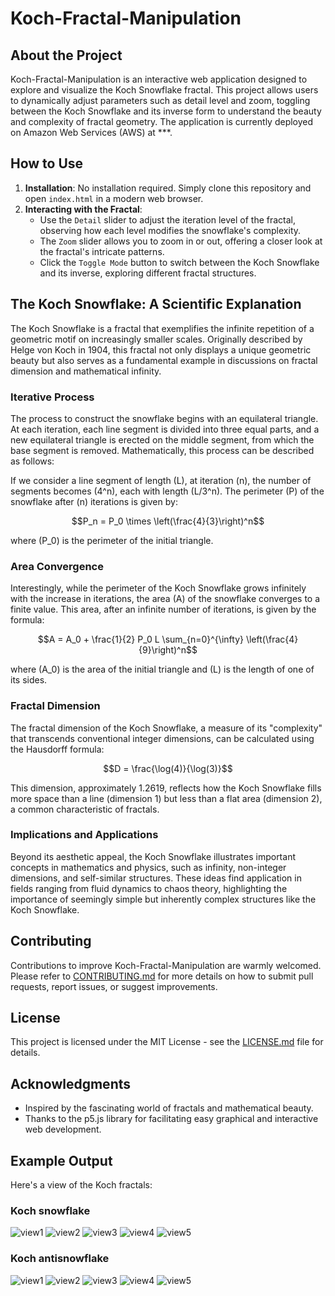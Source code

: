 # Koch-Fractal-Manipulation

## About the Project
Koch-Fractal-Manipulation is an interactive web application designed to explore and visualize the Koch Snowflake fractal. This project allows users to dynamically adjust parameters such as detail level and zoom, toggling between the Koch Snowflake and its inverse form to understand the beauty and complexity of fractal geometry.
The application is currently deployed on Amazon Web Services (AWS) at ***.

## How to Use
1. **Installation**: No installation required. Simply clone this repository and open `index.html` in a modern web browser.
2. **Interacting with the Fractal**:
   - Use the `Detail` slider to adjust the iteration level of the fractal, observing how each level modifies the snowflake's complexity.
   - The `Zoom` slider allows you to zoom in or out, offering a closer look at the fractal's intricate patterns.
   - Click the `Toggle Mode` button to switch between the Koch Snowflake and its inverse, exploring different fractal structures.

## The Koch Snowflake: A Scientific Explanation

The Koch Snowflake is a fractal that exemplifies the infinite repetition of a geometric motif on increasingly smaller scales. Originally described by Helge von Koch in 1904, this fractal not only displays a unique geometric beauty but also serves as a fundamental example in discussions on fractal dimension and mathematical infinity.

### Iterative Process

The process to construct the snowflake begins with an equilateral triangle. At each iteration, each line segment is divided into three equal parts, and a new equilateral triangle is erected on the middle segment, from which the base segment is removed. Mathematically, this process can be described as follows:

If we consider a line segment of length \(L\), at iteration \(n\), the number of segments becomes \(4^n\), each with length \(L/3^n\). The perimeter \(P\) of the snowflake after \(n\) iterations is given by:

$$P_n = P_0 \times \left(\frac{4}{3}\right)^n$$

where \(P_0\) is the perimeter of the initial triangle.

### Area Convergence

Interestingly, while the perimeter of the Koch Snowflake grows infinitely with the increase in iterations, the area \(A\) of the snowflake converges to a finite value. This area, after an infinite number of iterations, is given by the formula:

$$A = A_0 + \frac{1}{2} P_0 L \sum_{n=0}^{\infty} \left(\frac{4}{9}\right)^n$$

where \(A_0\) is the area of the initial triangle and \(L\) is the length of one of its sides.

### Fractal Dimension

The fractal dimension of the Koch Snowflake, a measure of its "complexity" that transcends conventional integer dimensions, can be calculated using the Hausdorff formula:

$$D = \frac{\log(4)}{\log(3)}$$

This dimension, approximately 1.2619, reflects how the Koch Snowflake fills more space than a line (dimension 1) but less than a flat area (dimension 2), a common characteristic of fractals.

### Implications and Applications

Beyond its aesthetic appeal, the Koch Snowflake illustrates important concepts in mathematics and physics, such as infinity, non-integer dimensions, and self-similar structures. These ideas find application in fields ranging from fluid dynamics to chaos theory, highlighting the importance of seemingly simple but inherently complex structures like the Koch Snowflake.

## Contributing
Contributions to improve Koch-Fractal-Manipulation are warmly welcomed. Please refer to [CONTRIBUTING.md](CONTRIBUTING.md) for more details on how to submit pull requests, report issues, or suggest improvements.

## License
This project is licensed under the MIT License - see the [LICENSE.md](LICENSE.md) file for details.

## Acknowledgments
- Inspired by the fascinating world of fractals and mathematical beauty.
- Thanks to the p5.js library for facilitating easy graphical and interactive web development.

## Example Output

Here's a view of the Koch fractals:

### Koch snowflake

![view1](img/snowflake/1.PNG)
![view2](img/snowflake/2.PNG)
![view3](img/snowflake/3.PNG)
![view4](img/snowflake/4.PNG)
![view5](img/snowflake/5.PNG)

### Koch antisnowflake

![view1](img/antisnowflake/1.PNG)
![view2](img/antisnowflake/2.PNG)
![view3](img/antisnowflake/3.PNG)
![view4](img/antisnowflake/4.PNG)
![view5](img/antisnowflake/5.PNG)


